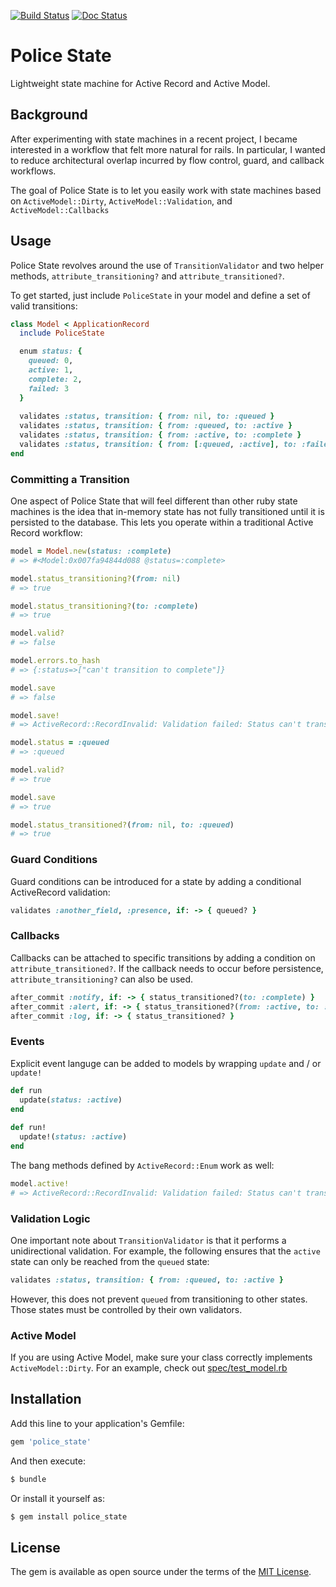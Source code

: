 [![Build Status](https://travis-ci.org/ianpurvis/police_state.svg?branch=master)](https://travis-ci.org/ianpurvis/police_state)
[![Doc Status](http://inch-ci.org/github/ianpurvis/police_state.svg?branch=master)](http://inch-ci.org/github/ianpurvis/police_state)

# Police State
Lightweight state machine for Active Record and Active Model.


## Background
After experimenting with state machines in a recent project, I became interested in a workflow that felt more natural for rails. In particular, I wanted to reduce architectural overlap incurred by flow control, guard, and callback workflows.

The goal of Police State is to let you easily work with state machines based on `ActiveModel::Dirty`, `ActiveModel::Validation`, and `ActiveModel::Callbacks`


## Usage
Police State revolves around the use of `TransitionValidator` and two helper methods, `attribute_transitioning?` and `attribute_transitioned?`.

To get started, just include `PoliceState` in your model and define a set of valid transitions:

```ruby
class Model < ApplicationRecord
  include PoliceState

  enum status: {
    queued: 0,
    active: 1,
    complete: 2,
    failed: 3
  }
  
  validates :status, transition: { from: nil, to: :queued }
  validates :status, transition: { from: :queued, to: :active }
  validates :status, transition: { from: :active, to: :complete }
  validates :status, transition: { from: [:queued, :active], to: :failed }
end
```

### Committing a Transition
One aspect of Police State that will feel different than other ruby state machines is the idea that in-memory state has not fully transitioned until it is persisted to the database. This lets you operate within a traditional Active Record workflow:

```ruby
model = Model.new(status: :complete)
# => #<Model:0x007fa94844d088 @status=:complete>

model.status_transitioning?(from: nil)
# => true

model.status_transitioning?(to: :complete)
# => true

model.valid?
# => false

model.errors.to_hash
# => {:status=>["can't transition to complete"]}

model.save
# => false

model.save!
# => ActiveRecord::RecordInvalid: Validation failed: Status can't transition to complete

model.status = :queued
# => :queued

model.valid?
# => true

model.save
# => true

model.status_transitioned?(from: nil, to: :queued)
# => true

```


### Guard Conditions
Guard conditions can be introduced for a state by adding a conditional ActiveRecord validation:

```ruby
validates :another_field, :presence, if: -> { queued? }
```

### Callbacks

Callbacks can be attached to specific transitions by adding a condition on `attribute_transitioned?`. If the callback needs to occur before persistence, `attribute_transitioning?` can also be used.

```ruby
after_commit :notify, if: -> { status_transitioned?(to: :complete) }
after_commit :alert, if: -> { status_transitioned?(from: :active, to: :failed) }
after_commit :log, if: -> { status_transitioned? }
```

### Events
Explicit event languge can be added to models by wrapping `update` and / or `update!`

```ruby
def run
  update(status: :active) 
end
  
def run!
  update!(status: :active)
end
```

The bang methods defined by `ActiveRecord::Enum` work as well:

```ruby
model.active!
# => ActiveRecord::RecordInvalid: Validation failed: Status can't transition to active
```

### Validation Logic
One important note about `TransitionValidator` is that it performs a unidirectional validation. For example, the following ensures that the `active` state can only be reached from the `queued` state:

```ruby
validates :status, transition: { from: :queued, to: :active }
```

However, this does not prevent `queued` from transitioning to other states. Those states must be controlled by their own validators.


### Active Model
If you are using Active Model, make sure your class correctly implements `ActiveModel::Dirty`. For an example, check out [spec/test_model.rb](spec/test_model.rb)


## Installation
Add this line to your application's Gemfile:

```ruby
gem 'police_state'
```

And then execute:
```bash
$ bundle
```

Or install it yourself as:
```bash
$ gem install police_state
```


## License
The gem is available as open source under the terms of the [MIT License](http://opensource.org/licenses/MIT).
